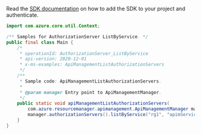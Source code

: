 Read the [SDK documentation](https://github.com/Azure/azure-sdk-for-java/blob/azure-resourcemanager-apimanagement_1.0.0-beta.2/sdk/apimanagement/azure-resourcemanager-apimanagement/README.md) on how to add the SDK to your project and authenticate.

```java
import com.azure.core.util.Context;

/** Samples for AuthorizationServer ListByService. */
public final class Main {
    /*
     * operationId: AuthorizationServer_ListByService
     * api-version: 2020-12-01
     * x-ms-examples: ApiManagementListAuthorizationServers
     */
    /**
     * Sample code: ApiManagementListAuthorizationServers.
     *
     * @param manager Entry point to ApiManagementManager.
     */
    public static void apiManagementListAuthorizationServers(
        com.azure.resourcemanager.apimanagement.ApiManagementManager manager) {
        manager.authorizationServers().listByService("rg1", "apimService1", null, null, null, Context.NONE);
    }
}
```
